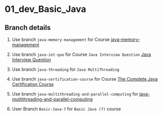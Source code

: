 # 01_dev_Basic_Java

## Branch details

1. Use branch `java-memory-management` for Course
 [java-memory-management](https://www.udemy.com/course/java-memory-management/)

2. Use branch `java-int-que` for Course `Java Interview Question` [Java Interview Question](https://www.journaldev.com/2366/core-java-interview-questions-and-answers)

3. Use branch `java-threading` for `Java MultiThreading`

4. Use branch `java-certification-course` for Course
 [ The Complete Java Certification Course](https://hitachivantara.udemy.com/course/master-practical-java-development/learn/lecture/7831118#content) 

5. Use branch `java-multithreading-and-parallel-computing` for [java-multithreading-and-parallel-computing](https://udemy.com/course/multithreading-and-parallel-computing-in-java/)

6. User Branch `Basic-Java-7` for `Basic Java (7)` course